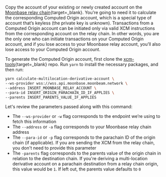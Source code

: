 Copy the account of your existing or newly created account on the [Moonbase relay chain](https://polkadot.js.org/apps/?rpc=wss://fro-moon-rpc-1-moonbase-relay-rpc-1.moonbase.ol-infra.network#/accounts/){target=\_blank}. You're going to need it to calculate the corresponding Computed Origin account, which is a special type of account that’s keyless (the private key is unknown). Transactions from a Computed Origin account can be initiated only via valid XCM instructions from the corresponding account on the relay chain. In other words, you are the only one who can initiate transactions on your Computed Origin account, and if you lose access to your Moonbase relay account, you’ll also lose access to your Computed Origin account.

To generate the Computed Origin account, first clone the [xcm-tools](https://github.com/Moonsong-Labs/xcm-tools/){target=\_blank} repo. Run `yarn` to install the necessary packages, and then run:

```sh
yarn calculate-multilocation-derivative-account \
--ws-provider wss://wss.api.moonbase.moonbeam.network \
--address INSERT_MOONBASE_RELAY_ACCOUNT \
--para-id INSERT_ORIGIN_PARACHAIN_ID_IF_APPLIES \
--parents INSERT_PARENTS_VALUE_IF_APPLIES
```

Let's review the parameters passed along with this command:

- The `--ws-provider` or `-w` flag corresponds to the endpoint we’re using to fetch this information
- The `--address` or `-a` flag corresponds to your Moonbase relay chain address
- The `--para-id` or `-p` flag corresponds to the parachain ID of the origin chain (if applicable). If you are sending the XCM from the relay chain, you don't need to provide this parameter
- The `-parents` flag corresponds to the parents value of the origin chain in relation to the destination chain. If you're deriving a multi-location derivative account on a parachain destination from a relay chain origin, this value would be `1`. If left out, the parents value defaults to `0`